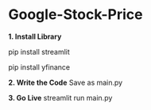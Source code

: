 # Google-Stock-Price

**1. Install Library**

pip install streamlit

pip install yfinance

**2. Write the Code**
Save as main.py

**3. Go Live**
streamlit run main.py
